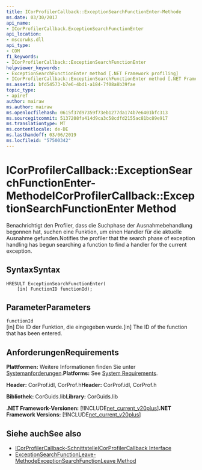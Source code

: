 ```yaml
---
title: ICorProfilerCallback::ExceptionSearchFunctionEnter-Methode
ms.date: 03/30/2017
api_name:
- ICorProfilerCallback.ExceptionSearchFunctionEnter
api_location:
- mscorwks.dll
api_type:
- COM
f1_keywords:
- ICorProfilerCallback::ExceptionSearchFunctionEnter
helpviewer_keywords:
- ExceptionSearchFunctionEnter method [.NET Framework profiling]
- ICorProfilerCallback::ExceptionSearchFunctionEnter method [.NET Framework profiling]
ms.assetid: bfd54573-b7e6-4bd1-a184-7f08a8b39fae
topic_type:
- apiref
author: mairaw
ms.author: mairaw
ms.openlocfilehash: 0615f37d97359f73eb1277da174b7e6401bfc313
ms.sourcegitcommit: 5137208fa414d9ca3c58cdfd2155ac81bc89e917
ms.translationtype: MT
ms.contentlocale: de-DE
ms.lasthandoff: 03/06/2019
ms.locfileid: "57500342"
---
```

# <a name="icorprofilercallbackexceptionsearchfunctionenter-method"></a><span data-ttu-id="a74c2-102">ICorProfilerCallback::ExceptionSearchFunctionEnter-Methode</span><span class="sxs-lookup"><span data-stu-id="a74c2-102">ICorProfilerCallback::ExceptionSearchFunctionEnter Method</span></span>
<span data-ttu-id="a74c2-103">Benachrichtigt den Profiler, dass die Suchphase der Ausnahmebehandlung begonnen hat, suchen eine Funktion, um einen Handler für die aktuelle Ausnahme gefunden.</span><span class="sxs-lookup"><span data-stu-id="a74c2-103">Notifies the profiler that the search phase of exception handling has begun searching a function to find a handler for the current exception.</span></span>  
  
## <a name="syntax"></a><span data-ttu-id="a74c2-104">Syntax</span><span class="sxs-lookup"><span data-stu-id="a74c2-104">Syntax</span></span>  
  
```  
HRESULT ExceptionSearchFunctionEnter(  
    [in] FunctionID functionId);  
```  
  
## <a name="parameters"></a><span data-ttu-id="a74c2-105">Parameter</span><span class="sxs-lookup"><span data-stu-id="a74c2-105">Parameters</span></span>  
 `functionId`  
 <span data-ttu-id="a74c2-106">[in] Die ID der Funktion, die eingegeben wurde.</span><span class="sxs-lookup"><span data-stu-id="a74c2-106">[in] The ID of the function that has been entered.</span></span>  
  
## <a name="requirements"></a><span data-ttu-id="a74c2-107">Anforderungen</span><span class="sxs-lookup"><span data-stu-id="a74c2-107">Requirements</span></span>  
 <span data-ttu-id="a74c2-108">**Plattformen:** Weitere Informationen finden Sie unter [Systemanforderungen](../../../../docs/framework/get-started/system-requirements.md).</span><span class="sxs-lookup"><span data-stu-id="a74c2-108">**Platforms:** See [System Requirements](../../../../docs/framework/get-started/system-requirements.md).</span></span>  
  
 <span data-ttu-id="a74c2-109">**Header:** CorProf.idl, CorProf.h</span><span class="sxs-lookup"><span data-stu-id="a74c2-109">**Header:** CorProf.idl, CorProf.h</span></span>  
  
 <span data-ttu-id="a74c2-110">**Bibliothek:** CorGuids.lib</span><span class="sxs-lookup"><span data-stu-id="a74c2-110">**Library:** CorGuids.lib</span></span>  
  
 <span data-ttu-id="a74c2-111">**.NET Framework-Versionen:** [!INCLUDE[net_current_v20plus](../../../../includes/net-current-v20plus-md.md)]</span><span class="sxs-lookup"><span data-stu-id="a74c2-111">**.NET Framework Versions:** [!INCLUDE[net_current_v20plus](../../../../includes/net-current-v20plus-md.md)]</span></span>  
  
## <a name="see-also"></a><span data-ttu-id="a74c2-112">Siehe auch</span><span class="sxs-lookup"><span data-stu-id="a74c2-112">See also</span></span>
- [<span data-ttu-id="a74c2-113">ICorProfilerCallback-Schnittstelle</span><span class="sxs-lookup"><span data-stu-id="a74c2-113">ICorProfilerCallback Interface</span></span>](../../../../docs/framework/unmanaged-api/profiling/icorprofilercallback-interface.md)
- [<span data-ttu-id="a74c2-114">ExceptionSearchFunctionLeave-Methode</span><span class="sxs-lookup"><span data-stu-id="a74c2-114">ExceptionSearchFunctionLeave Method</span></span>](../../../../docs/framework/unmanaged-api/profiling/icorprofilercallback-exceptionsearchfunctionleave-method.md)

